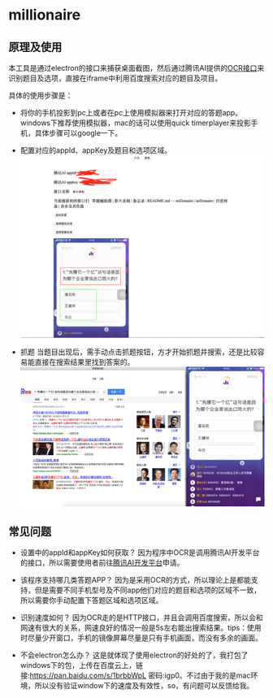 # millionaire

## 原理及使用
本工具是通过electron的接口来捕获桌面截图，然后通过腾讯AI提供的[OCR接口](https://ai.qq.com/doc/ocrgeneralocr.shtml)来识别题目及选项，直接在iframe中利用百度搜索对应的题目及项目。

具体的使用步骤是：
- 将你的手机投影到pc上或者在pc上使用模拟器来打开对应的答题app。windows下推荐使用模拟器，mac的话可以使用quick timerplayer来投影手机，具体步骤可以google一下。

- 配置对应的appId、appKey及题目和选项区域。
![](./doc/setting.png)

- 抓题
当题目出现后，需手动点击抓题按钮，方才开始抓题并搜索，还是比较容易能直接在搜索结果里找到答案的。
![](./doc/capture.png)

## 常见问题
- 设置中的appId和appKey如何获取？
因为程序中OCR是调用腾讯AI开发平台的接口，所以需要使用者前往[腾讯AI开发平台](https://ai.qq.com/)申请。

- 该程序支持哪几类答题APP？
因为是采用OCR的方式，所以理论上是都能支持，但是需要不同手机型号及不同app他们对应的题目和选项的区域不一致，所以需要你手动配置下答题区域和选项区域。

- 识别速度如何？
因为OCR走的是HTTP接口，并且会调用百度搜索，所以会和网速有很大的关系，网速良好的情况一般是5s左右能出搜索结果。tips：使用时尽量少开窗口，手机的镜像屏幕尽量是只有手机画面，而没有多余的画面。

- 不会electron怎么办？
这是就体现了使用electron的好处的了，我打包了windows下的包，上传在百度云上，链接:https://pan.baidu.com/s/1brbbWpL  密码:igp0。不过由于我的是mac环境，所以没有验证window下的速度及有效性，so，有问题可以反馈给我。